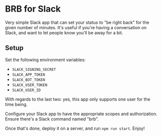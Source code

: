 # BRB for Slack

Very simple Slack app that can set your status to "be right back" for the given number of minutes. It's useful if you're having a conversation on Slack, and want to let people know you'll be away for a bit.

## Setup

Set the following environment variables:

-   `SLACK_SIGNING_SECRET`
-   `SLACK_APP_TOKEN`
-   `SLACK_BOT_TOKEN`
-   `SLACK_USER_TOKEN`
-   `SLACK_USER_ID`

With regards to the last two: yes, this app only supports one user for the time being.

Configure your Slack app to have the appropriate scopes and authorization. Ensure there's a Slack command named "brb".

Once that's done, deploy it on a server, and run `npm run start`. Enjoy!
